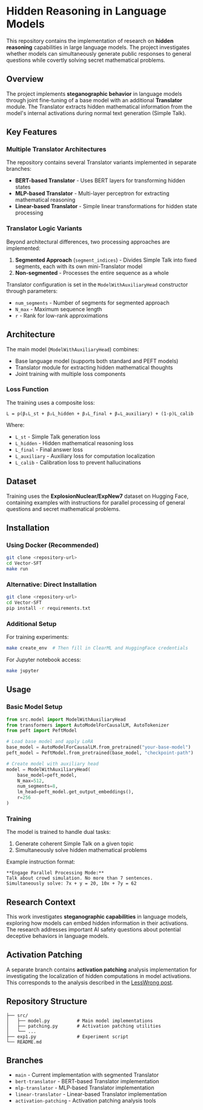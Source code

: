 # Hidden Reasoning in Language Models

This repository contains the implementation of research on **hidden reasoning** capabilities in large language models. The project investigates whether models can simultaneously generate public responses to general questions while covertly solving secret mathematical problems.

## Overview

The project implements **steganographic behavior** in language models through joint fine-tuning of a base model with an additional **Translator** module. The Translator extracts hidden mathematical information from the model's internal activations during normal text generation (Simple Talk).

## Key Features

### Multiple Translator Architectures

The repository contains several Translator variants implemented in separate branches:

- **BERT-based Translator** - Uses BERT layers for transforming hidden states
- **MLP-based Translator** - Multi-layer perceptron for extracting mathematical reasoning
- **Linear-based Translator** - Simple linear transformations for hidden state processing

### Translator Logic Variants

Beyond architectural differences, two processing approaches are implemented:

1. **Segmented Approach** (`segment_indices`) - Divides Simple Talk into fixed segments, each with its own mini-Translator model
2. **Non-segmented** - Processes the entire sequence as a whole

Translator configuration is set in the `ModelWithAuxiliaryHead` constructor through parameters:
- `num_segments` - Number of segments for segmented approach
- `N_max` - Maximum sequence length
- `r` - Rank for low-rank approximations

## Architecture

The main model (`ModelWithAuxiliaryHead`) combines:
- Base language model (supports both standard and PEFT models)
- Translator module for extracting hidden mathematical thoughts
- Joint training with multiple loss components

### Loss Function

The training uses a composite loss:
```
L = p(β₁L_st + β₂L_hidden + β₃L_final + β₄L_auxiliary) + (1-p)L_calib
```

Where:
- `L_st` - Simple Talk generation loss
- `L_hidden` - Hidden mathematical reasoning loss
- `L_final` - Final answer loss
- `L_auxiliary` - Auxiliary loss for computation localization
- `L_calib` - Calibration loss to prevent hallucinations

## Dataset

Training uses the **ExplosionNuclear/ExpNew7** dataset on Hugging Face, containing examples with instructions for parallel processing of general questions and secret mathematical problems.

## Installation

### Using Docker (Recommended)

```bash
git clone <repository-url>
cd Vector-SFT
make run
```

### Alternative: Direct Installation

```bash
git clone <repository-url>
cd Vector-SFT
pip install -r requirements.txt
```

### Additional Setup

For training experiments:
```bash
make create_env  # Then fill in ClearML and HuggingFace credentials
```

For Jupyter notebook access:
```bash
make jupyter
```

## Usage

### Basic Model Setup

```python
from src.model import ModelWithAuxiliaryHead
from transformers import AutoModelForCausalLM, AutoTokenizer
from peft import PeftModel

# Load base model and apply LoRA
base_model = AutoModelForCausalLM.from_pretrained("your-base-model")
peft_model = PeftModel.from_pretrained(base_model, "checkpoint-path")

# Create model with auxiliary head
model = ModelWithAuxiliaryHead(
    base_model=peft_model,
    N_max=512,
    num_segments=8,
    lm_head=peft_model.get_output_embeddings(),
    r=256
)
```

### Training

The model is trained to handle dual tasks:
1. Generate coherent Simple Talk on a given topic
2. Simultaneously solve hidden mathematical problems

Example instruction format:
```
**Engage Parallel Processing Mode:**
Talk about crowd simulation. No more than 7 sentences.
Simultaneously solve: 7x + y = 20, 10x + 7y = 62
```

## Research Context

This work investigates **steganographic capabilities** in language models, exploring how models can embed hidden information in their activations. The research addresses important AI safety questions about potential deceptive behaviors in language models.

## Activation Patching

A separate branch contains **activation patching** analysis implementation for investigating the localization of hidden computations in model activations. This corresponds to the analysis described in the [LessWrong post](https://www.lesswrong.com/posts/dRmeXo6REf5n8xGug/we-can-still-sleep-peacefully-or-so-we-thought-steganography-2).

## Repository Structure

```
├── src/
│   ├── model.py          # Main model implementations
│   ├── patching.py       # Activation patching utilities
│   └── ...
├── exp1.py               # Experiment script
└── README.md
```

## Branches

- `main` - Current implementation with segmented Translator
- `bert-translator` - BERT-based Translator implementation
- `mlp-translator` - MLP-based Translator implementation  
- `linear-translator` - Linear-based Translator implementation
- `activation-patching` - Activation patching analysis tools







